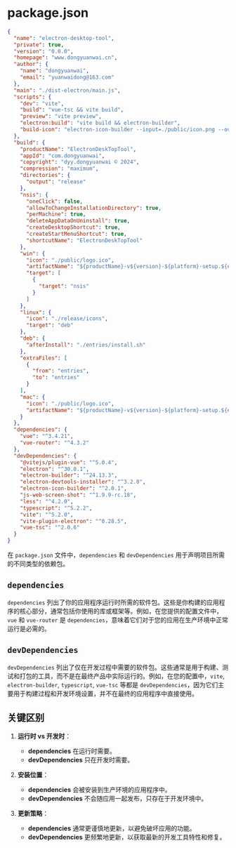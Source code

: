 # package.json
```json
{
  "name": "electron-desktop-tool",
  "private": true,
  "version": "0.0.0",
  "homepage": "www.dongyuanwai.cn",
  "author": {
    "name": "dongyuanwai",
    "email": "yuanwaidong@163.com"
  },
  "main": "./dist-electron/main.js",
  "scripts": {
    "dev": "vite",
    "build": "vue-tsc && vite build",
    "preview": "vite preview",
    "electron:build": "vite build && electron-builder",
    "build-icon": "electron-icon-builder --input=./public/icon.png --output=release --flatten"
  },
  "build": {
    "productName": "ElectronDeskTopTool",
    "appId": "com.dongyuanwai",
    "copyright": "dyy.dongyuanwai © 2024",
    "compression": "maximum",
    "directories": {
      "output": "release"
    },
    "nsis": {
      "oneClick": false,
      "allowToChangeInstallationDirectory": true,
      "perMachine": true,
      "deleteAppDataOnUninstall": true,
      "createDesktopShortcut": true,
      "createStartMenuShortcut": true,
      "shortcutName": "ElectronDeskTopTool"
    },
    "win": {
      "icon": "./public/logo.ico",
      "artifactName": "${productName}-v${version}-${platform}-setup.${ext}",
      "target": [
        {
          "target": "nsis"
        }
      ]
    },
    "linux": {
      "icon": "./release/icons",
      "target": "deb"
    },
    "deb": {
      "afterInstall": "./entries/install.sh"
    },
    "extraFiles": [
      {
        "from": "entries",
        "to": "entries"
      }
    ],
    "mac": {
      "icon": "./public/logo.ico",
      "artifactName": "${productName}-v${version}-${platform}-setup.${ext}"
    }
  },
  "dependencies": {
    "vue": "^3.4.21",
    "vue-router": "^4.3.2"
  },
  "devDependencies": {
    "@vitejs/plugin-vue": "^5.0.4",
    "electron": "^30.0.1",
    "electron-builder": "^24.13.3",
    "electron-devtools-installer": "^3.2.0",
    "electron-icon-builder": "^2.0.1",
    "js-web-screen-shot": "^1.9.9-rc.18",
    "less": "^4.2.0",
    "typescript": "^5.2.2",
    "vite": "^5.2.0",
    "vite-plugin-electron": "^0.28.5",
    "vue-tsc": "^2.0.6"
  }
}
```

在 `package.json` 文件中，`dependencies` 和 `devDependencies` 用于声明项目所需的不同类型的依赖包。

## `dependencies`

`dependencies` 列出了你的应用程序运行时所需的软件包。这些是你构建的应用程序的核心部分，通常包括你使用的库或框架等。例如，在您提供的配置文件中，`vue` 和 `vue-router` 是 `dependencies`，意味着它们对于您的应用在生产环境中正常运行是必需的。

## `devDependencies`

`devDependencies` 列出了仅在开发过程中需要的软件包。这些通常是用于构建、测试和打包的工具，而不是在最终产品中实际运行的。例如，在您的配置中，`vite`, `electron-builder`, `typescript`, `vue-tsc` 等都是 `devDependencies`，因为它们主要用于构建过程和开发环境设置，并不在最终的应用程序中直接使用。

## 关键区别

1. **运行时 vs 开发时**：
   - **dependencies** 在运行时需要。
   - **devDependencies** 只在开发时需要。

2. **安装位置**：
   - **dependencies** 会被安装到生产环境的应用程序中。
   - **devDependencies** 不会随应用一起发布，只存在于开发环境中。

3. **更新策略**：
   - **dependencies** 通常更谨慎地更新，以避免破坏应用的功能。
   - **devDependencies** 更频繁地更新，以获取最新的开发工具特性和修复。
